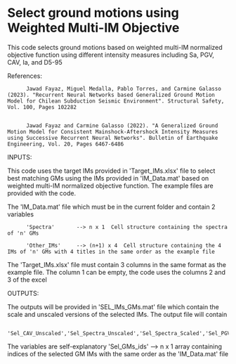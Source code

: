 # Select ground motions using Weighted Multi-IM Objective


This code selects ground motions based on weighted multi-IM normalized objective function using different intensity measures including Sa, PGV, CAV, Ia, and D5-95


References: 
          
          Jawad Fayaz, Miguel Medalla, Pablo Torres, and Carmine Galasso (2023). "Recurrent Neural Networks based Generalized Ground Motion Model for Chilean Subduction Seismic Environment". Structural Safety, Vol. 100, Pages 102282


          Jawad Fayaz and Carmine Galasso (2022). "A Generalized Ground Motion Model for Consistent Mainshock-Aftershock Intensity Measures using Successive Recurrent Neural Networks". Bulletin of Earthquake Engineering, Vol. 20, Pages 6467-6486


INPUTS:

This code uses the target IMs provided in 'Target_IMs.xlsx' file to select best matching GMs using the IMs provided in 'IM_Data.mat' based on weighted multi-IM normalized objective function. The example files are provided with the code.


The 'IM_Data.mat' file which must be in the current folder and contain 2 variables

          'Spectra'       --> n x 1  Cell structure containing the spectra of 'n' GMs

          'Other_IMs'     --> (n+1) x 4  Cell structure containing the 4 IMs of 'n' GMs with 4 titles in the same order as the example file


The 'Target_IMs.xlsx' file must contain 3 columns in the same format as the example file. The column 1 can be empty, the code uses the columns 2 and 3 of the excel


OUTPUTS:

The outputs will be provided in 'SEL_IMs_GMs.mat' file which contain the scale and unscaled versions of the selected IMs. The output file will contain 

            'Sel_CAV_Unscaled','Sel_Spectra_Unscaled','Sel_Spectra_Scaled','Sel_PGV_Unscaled','Sel_Ia_Unscaled','Sel_CAV_Scaled','Sel_PGV_Scaled','Sel_Ia_Scaled','Sel_D595','Sel_Error','Sel_GMs_ids'


The variables are self-explanatory 
          'Sel_GMs_ids' --> n x 1  array containing indices of the selected GM IMs  with the same order as the 'IM_Data.mat' file
